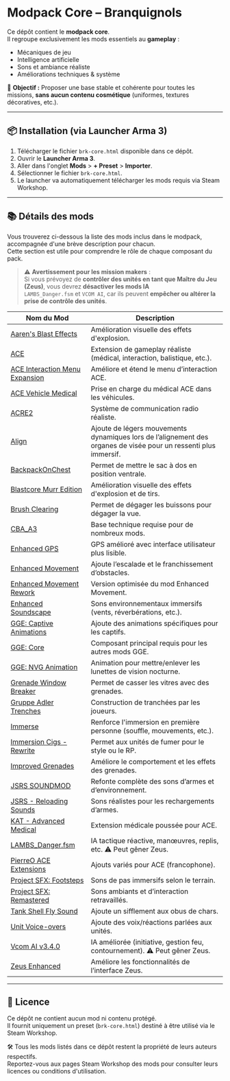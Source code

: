 # Modpack Core – Branquignols

Ce dépôt contient le **modpack core**.  
Il regroupe exclusivement les mods essentiels au **gameplay** :

- Mécaniques de jeu  
- Intelligence artificielle  
- Sons et ambiance réaliste  
- Améliorations techniques & système  

🎯 **Objectif :** Proposer une base stable et cohérente pour toutes les missions, **sans aucun contenu cosmétique** (uniformes, textures décoratives, etc.).

---

## 📦 Installation (via Launcher Arma 3)

1. Télécharger le fichier `brk-core.html` disponible dans ce dépôt.
2. Ouvrir le **Launcher Arma 3**.
3. Aller dans l'onglet **Mods** > **+ Preset** > **Importer**.
4. Sélectionner le fichier `brk-core.html`.
5. Le launcher va automatiquement télécharger les mods requis via Steam Workshop.

---

## 📚 Détails des mods

Vous trouverez ci-dessous la liste des mods inclus dans le modpack, accompagnée d'une brève description pour chacun.  
Cette section est utile pour comprendre le rôle de chaque composant du pack.

> ⚠️ **Avertissement pour les mission makers** :  
> Si vous prévoyez de **contrôler des unités en tant que Maître du Jeu (Zeus)**, vous devrez **désactiver les mods IA**  
> `LAMBS_Danger.fsm` et `VCOM AI`, car ils peuvent **empêcher ou altérer la prise de contrôle des unités**.

| Nom du Mod | Description |
|------------|-------------|
| [Aaren's Blast Effects](https://steamcommunity.com/sharedfiles/filedetails/?id=2424322922) | Amélioration visuelle des effets d'explosion. |
| [ACE](https://steamcommunity.com/sharedfiles/filedetails/?id=463939057) | Extension de gameplay réaliste (médical, interaction, balistique, etc.). |
| [ACE Interaction Menu Expansion](https://steamcommunity.com/sharedfiles/filedetails/?id=1376867375) | Améliore et étend le menu d’interaction ACE. |
| [ACE Vehicle Medical](https://steamcommunity.com/sharedfiles/filedetails/?id=1911374016) | Prise en charge du médical ACE dans les véhicules. |
| [ACRE2](https://steamcommunity.com/sharedfiles/filedetails/?id=751965892) | Système de communication radio réaliste. |
| [Align](https://steamcommunity.com/sharedfiles/filedetails/?id=903134884) | Ajoute de légers mouvements dynamiques lors de l’alignement des organes de visée pour un ressenti plus immersif. |
| [BackpackOnChest](https://steamcommunity.com/sharedfiles/filedetails/?id=820924072) | Permet de mettre le sac à dos en position ventrale. |
| [Blastcore Murr Edition](https://steamcommunity.com/sharedfiles/filedetails/?id=2257686620) | Amélioration visuelle des effets d'explosion et de tirs. |
| [Brush Clearing](https://steamcommunity.com/sharedfiles/filedetails/?id=1889104923) | Permet de dégager les buissons pour dégager la vue. |
| [CBA_A3](https://steamcommunity.com/sharedfiles/filedetails/?id=450814997) | Base technique requise pour de nombreux mods. |
| [Enhanced GPS](https://steamcommunity.com/sharedfiles/filedetails/?id=2480263219) | GPS amélioré avec interface utilisateur plus lisible. |
| [Enhanced Movement](https://steamcommunity.com/sharedfiles/filedetails/?id=333310405) | Ajoute l’escalade et le franchissement d’obstacles. |
| [Enhanced Movement Rework](https://steamcommunity.com/sharedfiles/filedetails/?id=2034363662) | Version optimisée du mod Enhanced Movement. |
| [Enhanced Soundscape](https://steamcommunity.com/sharedfiles/filedetails/?id=825179978) | Sons environnementaux immersifs (vents, réverbérations, etc.). |
| [GGE: Captive Animations](https://steamcommunity.com/sharedfiles/filedetails/?id=2010224487) | Ajoute des animations spécifiques pour les captifs. |
| [GGE: Core](https://steamcommunity.com/sharedfiles/filedetails/?id=2010222986) | Composant principal requis pour les autres mods GGE. |
| [GGE: NVG Animation](https://steamcommunity.com/sharedfiles/filedetails/?id=2010225817) | Animation pour mettre/enlever les lunettes de vision nocturne. |
| [Grenade Window Breaker](https://steamcommunity.com/sharedfiles/filedetails/?id=1702704179) | Permet de casser les vitres avec des grenades. |
| [Gruppe Adler Trenches](https://steamcommunity.com/sharedfiles/filedetails/?id=1224892496) | Construction de tranchées par les joueurs. |
| [Immerse](https://steamcommunity.com/sharedfiles/filedetails/?id=825172265) | Renforce l'immersion en première personne (souffle, mouvements, etc.). |
| [Immersion Cigs - Rewrite](https://steamcommunity.com/sharedfiles/filedetails/?id=3375788189) | Permet aux unités de fumer pour le style ou le RP. |
| [Improved Grenades](https://steamcommunity.com/sharedfiles/filedetails/?id=413463022) | Améliore le comportement et les effets des grenades. |
| [JSRS SOUNDMOD](https://steamcommunity.com/sharedfiles/filedetails/?id=861133494) | Refonte complète des sons d’armes et d’environnement. |
| [JSRS - Reloading Sounds](https://steamcommunity.com/sharedfiles/filedetails/?id=1429098683) | Sons réalistes pour les rechargements d’armes. |
| [KAT - Advanced Medical](https://steamcommunity.com/sharedfiles/filedetails/?id=2020940806) | Extension médicale poussée pour ACE. |
| [LAMBS_Danger.fsm](https://steamcommunity.com/sharedfiles/filedetails/?id=1858075458) | IA tactique réactive, manœuvres, replis, etc. ⚠️ Peut gêner Zeus. |
| [PierreO ACE Extensions](https://steamcommunity.com/sharedfiles/filedetails/?id=2049987689) | Ajouts variés pour ACE (francophone). |
| [Project SFX: Footsteps](https://steamcommunity.com/sharedfiles/filedetails/?id=2806487814) | Sons de pas immersifs selon le terrain. |
| [Project SFX: Remastered](https://steamcommunity.com/sharedfiles/filedetails/?id=2129532219) | Sons ambiants et d’interaction retravaillés. |
| [Tank Shell Fly Sound](https://steamcommunity.com/sharedfiles/filedetails/?id=855548275) | Ajoute un sifflement aux obus de chars. |
| [Unit Voice-overs](https://steamcommunity.com/sharedfiles/filedetails/?id=1868302880) | Ajoute des voix/réactions parlées aux unités. |
| [Vcom AI v3.4.0](https://steamcommunity.com/sharedfiles/filedetails/?id=721359761) | IA améliorée (initiative, gestion feu, contournement). ⚠️ Peut gêner Zeus. |
| [Zeus Enhanced](https://steamcommunity.com/sharedfiles/filedetails/?id=1779063631) | Améliore les fonctionnalités de l’interface Zeus. |

---

## 📜 Licence

Ce dépôt ne contient aucun mod ni contenu protégé.  
Il fournit uniquement un preset (`brk-core.html`) destiné à être utilisé via le Steam Workshop.

🛠️ Tous les mods listés dans ce dépôt restent la propriété de leurs auteurs respectifs.  
Reportez-vous aux pages Steam Workshop des mods pour consulter leurs licences ou conditions d'utilisation.
